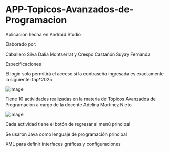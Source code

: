 # APP-Topicos-Avanzados-de-Programacion
Aplicacion hecha en Android Studio

   Elaborado por:
   
Caballero Silva Dalia Montserrat y Crespo Castañón Suyay Fernanda


   Especificaciones 
   
El login solo permitirá el acceso si la contraseña ingresada es exactamente la siguiente: tap*2025


![image](https://github.com/user-attachments/assets/c7aed481-5806-4235-b97f-6faa8555f8e0)


Tiene 10 actividades realizadas en la materia de Tópicos Avanzados de Programación a cargo de la docente Adelina Martínez Nieto

![image](https://github.com/user-attachments/assets/7ca8d6cc-208f-4360-b163-6b0edd14efc4)

Cada actividad tiene el botón de regresar al menú principal


Se usaron
Java como lenguaje de programación principal

XML para definir interfaces gráficas y configuraciones



